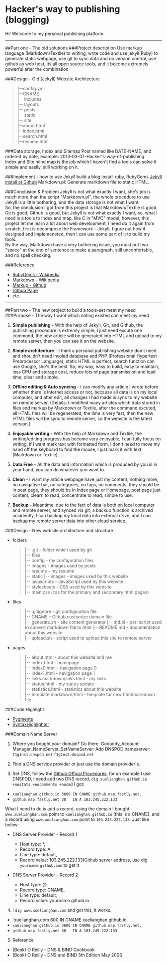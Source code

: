 Hacker's way to publishing (blogging)
=================================================
Hi! Welcome to my personal publishing platform.

<hr>

##Part one - The old solutions
###Project description
Use markup language (Markdown/Textile) to writing, write code and use jekyll(Ruby) to generate static webpage, use git to sync data and do version control, use github as web host, its all open source tools, and it become extremely powerful after the combination.  


###Design - Old (Jekyll) Website Architecture
> |--config.yml  
> |--CNAME  
> |-- includes  
> |-- layouts  
> |-- posts  
> |-- static  
> |-- site  
> |--about.html  
> |--index.html  
> |--search.html  
> |--resume.html  


###Data storage, Index and Sitemap
Post named like DATE-NAME, and ordered by date, example: 2013-03-07-Hacker's-way-of-publishing.   
Index and Site mind map is the job which I haven't find a tools can solve it simple and easily, still working on it.    


###Implement - how to use Jekyll build a blog
Install ruby, RubyGems [Jekyll install at Github](https://github.com/mojombo/jekyll/wiki/install)
Markdown.pl: Generate markdown file to static HTML.


###Conclusion & Problem
Jekyll is not what exactly I want, she's job is much more than the script "Markdown.pl", the whole procedure to use Jekyll is a little bothering, and the data storage is not what I want.  
So, the conclusion I got from this project is that Markdown/Textile is good, Git is good, Github is good, but Jekyll is not what exactly I want, so, what I need is a tools to index and map, like C in "MVC" model, however, this project let me learn a lot about web development, I need do it again from scratch, first is decompose the Framework - Jekyll, figure out how it designed and implemeneted, then I can use some part of it to build my tools.  
By the way, Markdown have a very bothering issue, you must put two "space" at the end of sentence to make a paragraph, still unconfortable, and no spell checking.  


###Reference
* [RubyGems - Wikipedia](http://en.wikipedia.org/wiki/RubyGems)
* [Markdown - Wikipedia](http://en.wikipedia.org/wiki/Markdown)
* [Markup - Github](https://github.com/Markup)
* [Github Page](https://help.github.com/categories/20/articles)
* etc.  


<hr>

##Part two - The new project to build a tools-set meet my need
###Purpose - The way I want which noting existed can meet my need

1. __Simple publishing__ - With the help of Jekyll, Git, and Github, the publishing procedure is extremly simple, I just need excute one commond, the new article will be generated into HTML and upload to my remote server, then you can see it on the website.  

2. __Simple architecture__ - I think a personal publishing website don't need and shouldn't need involed database and PHP (Professional Hypertext Preprocessor Language), static HTML is perfect, search function can use Google, she's the best. So, my way, easy to build, easy to maintain, less CPU and storage cost, reduce lots of page transmission and load time, clear and simple.  

3. __Offline editing & Auto syncing__ - I can modify any article I wrote before whether there is Internet access or not, because all data is on my local computer, and after edit, all changes I had made is sync to my website on remote server. (Details: I modified many articles which data stored in files and markup by Markdown or Textile, after the command excuted, all HTML files will be regenerated, the time is very fast, then the new HTML files will be sync to remote server, so the website is the latest version.)   

4. __Enjoyable writing__ - With the help of Markdown and Textile, the writing/editing progress has become very enjoyable, I can fully focus on writing, if I want mark text with formatted form, I don't need to move my hand off the keyboard to find the mouse, I just mark it with text (Markdown or Textile).  

5. __Data Free__ - All the data and information which is produced by you is in your hand, you can do whatever you want to.  

6. __Clean__ - I want my article webpage have just my content, nothing more, no navigative bar, no categories, no tags, no comments, they should be in post page, they should be in Index page or Homepage, post page just content, clearn to read, concentrate to read, simple to use.  

7. __Backup__ - Meantime, due to the fact of data is both on local computer and remote server, and synced via git, a backup function is archived accidently, I can backup my local data info external drive, and I can  backup my remote server data into other cloud service.   


###Design - New website architecture and structure
* folders
  > |-- .git - folder which used by git  
  > |-- files  
  >     |-- config - my configuration files  
  >     |-- images - images used by posts  
  >     |-- resume - my resume  
  > |-- static
  >     |-- images - images used by this website   
  >     |-- javascripts - JavaScript used by this website   
  >     |-- stylesheets - CSS used by this website  
  >         |-- main.css (css for the primary and secondary html pages)  

* files
  > |-- .gitignore - git configuration file  
  > |-- CNAME - Github customize domain file    
  > |-- generate.sh - site content generator
  > |-- md.pl - perl script used to convert markdown file to html
  > |-- README.md - documentation about this website  
  > |-- upload.sh - script used to upload this site to remote server   

* pages
  > |-- about.html - about this website and me  
  > |-- index.html - homepage  
  > |-- index0.html - navigation page 0    
  > |-- index1.html - navigation page 1   
  > |-- links.markdown/links.html - my links  
  > |-- status.html - my status update   
  > |-- statistics.html - statistics about this website  
  > |-- template.markdown/html - template for new html/markdown file  



###Code Highlight
* [Pygments](http://zyzhang.github.io/blog/2012/08/31/highlight-with-Jekyll-and-Pygments/)
* [SyntaxHighlighter](http://alexgorbatchev.com/SyntaxHighlighter/manual/installation.html)



###Domain Name Server

1. Where you bought your domain? Go there. Godaddy_Account-Manager_NameServer_SetNameServer: Add DNSPOD nameserver: `f1g1ns1.dnspod.net` `f1g1ns2.dnspod.net`

2. Find a DNS service provider or just use the domain provider's.

3. Set DNS, follow the [Github Offical Procedures](https://help.github.com/articles/setting-up-a-custom-domain-with-pages), for an example I use DNSPOD, I need add two DNS record, `dig xuelianghan.github.io +nostats +nocomments +nocmd` I got:
  * `xuelianghan.github.io 3600 IN CNAME github.map.fastly.net.`
  * `github.map.fastly.net 30   IN A 103.245.222.133`

What I need to do is add a record, using the domain I bought - `www.xuelianghan.com` point to `xuelianghan.github.io` (this is a CNAME), and a record using `www.xuelianghan.com` point to `103.245.222.133`. Just like below:  

* DNS Server Provider - Record 1
  * Host type: *,  
  * Record type: A,  
  * Line type: default,  
  * Record value: 103.245.222.133(Github server address, use dig `yourname.github.com` to get it

* DNS Server Provider - Record 2
  * Host type: @,  
  * Record type: CNAME,  
  * Line type: default,  
  * Record value: yourname.github.io

4. I `dig www.xuelianghan.com` and got this, it works.
  * `xuelianghan.com 600 IN CNAME xuelianghan.github.io.
  * `xuelianghan.github.io 3600 IN CNAME github.map.fastly.net.`
  * `github.map.fastly.net 30   IN A 103.245.222.133`

5. Reference
  * (Book) O Reilly - DNS & BIND Cookbook
  * (Book) O Reilly - DNS and BIND 5th Edition May 2006